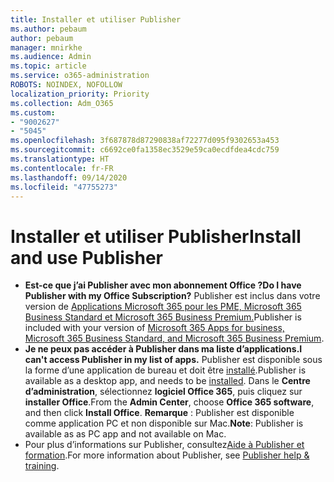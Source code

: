 ```yaml
---
title: Installer et utiliser Publisher
ms.author: pebaum
author: pebaum
manager: mnirkhe
ms.audience: Admin
ms.topic: article
ms.service: o365-administration
ROBOTS: NOINDEX, NOFOLLOW
localization_priority: Priority
ms.collection: Adm_O365
ms.custom:
- "9002627"
- "5045"
ms.openlocfilehash: 3f687878d87290838af72277d095f9302653a453
ms.sourcegitcommit: c6692ce0fa1358ec3529e59ca0ecdfdea4cdc759
ms.translationtype: HT
ms.contentlocale: fr-FR
ms.lasthandoff: 09/14/2020
ms.locfileid: "47755273"
---
```

# <a name="install-and-use-publisher"></a><span data-ttu-id="aa3e4-102">Installer et utiliser Publisher</span><span class="sxs-lookup"><span data-stu-id="aa3e4-102">Install and use Publisher</span></span>

- <span data-ttu-id="aa3e4-103">**Est-ce que j’ai Publisher avec mon abonnement Office ?**</span><span class="sxs-lookup"><span data-stu-id="aa3e4-103">**Do I have Publisher with my Office Subscription?**</span></span> <span data-ttu-id="aa3e4-104">Publisher est inclus dans votre version de [Applications Microsoft 365 pour les PME, Microsoft 365 Business Standard et Microsoft 365 Business Premium.](https://products.office.com/compare-all-microsoft-office-products?activetab=tab:primaryr2)</span><span class="sxs-lookup"><span data-stu-id="aa3e4-104">Publisher is included with your version of [Microsoft 365 Apps for business, Microsoft 365 Business Standard, and Microsoft 365 Business Premium](https://products.office.com/compare-all-microsoft-office-products?activetab=tab:primaryr2).</span></span>
- <span data-ttu-id="aa3e4-105">**Je ne peux pas accéder à Publisher dans ma liste d’applications.**</span><span class="sxs-lookup"><span data-stu-id="aa3e4-105">**I can't access Publisher in my list of apps.**</span></span>  <span data-ttu-id="aa3e4-106">Publisher est disponible sous la forme d’une application de bureau et doit être [installé](https://support.office.com/article/Install-Office-apps-from-Office-365-dcf2d841-dac7-455b-9a77-fc8f7ee92702).</span><span class="sxs-lookup"><span data-stu-id="aa3e4-106">Publisher is available as a desktop app, and needs to be [installed](https://support.office.com/article/Install-Office-apps-from-Office-365-dcf2d841-dac7-455b-9a77-fc8f7ee92702).</span></span> <span data-ttu-id="aa3e4-107">Dans le **Centre d’administration**, sélectionnez **logiciel Office 365**, puis cliquez sur **installer Office**.</span><span class="sxs-lookup"><span data-stu-id="aa3e4-107">From the **Admin Center**, choose **Office 365 software**, and then click **Install Office**.</span></span> <span data-ttu-id="aa3e4-108">**Remarque** : Publisher est disponible comme application PC et non disponible sur Mac.</span><span class="sxs-lookup"><span data-stu-id="aa3e4-108">**Note**: Publisher is available as as PC app and not available on Mac.</span></span>
- <span data-ttu-id="aa3e4-109">Pour plus d’informations sur Publisher, consultez[Aide à Publisher et formation](https://support.office.com/publisher).</span><span class="sxs-lookup"><span data-stu-id="aa3e4-109">For more information about Publisher, see [Publisher help & training](https://support.office.com/publisher).</span></span>

